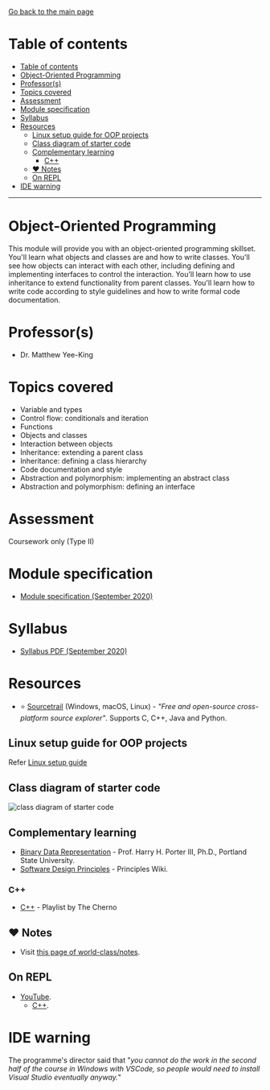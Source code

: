[Go back to the main page](../../../README.md)

# Table of contents

- [Table of contents](#table-of-contents)
- [Object-Oriented Programming](#object-oriented-programming)
- [Professor(s)](#professors)
- [Topics covered](#topics-covered)
- [Assessment](#assessment)
- [Module specification](#module-specification)
- [Syllabus](#syllabus)
- [Resources](#resources)
  - [Linux setup guide for OOP projects](#linux-setup-guide-for-oop-projects)
  - [Class diagram of starter code](#class-diagram-of-starter-code)
  - [Complementary learning](#complementary-learning)
    - [C&#43;&#43;](#c)
  - [:heart: Notes](#heart-notes)
  - [On REPL](#on-repl)
- [IDE warning](#ide-warning)

---

# Object-Oriented Programming

This module will provide you with an object-oriented programming
skillset. You'll learn what objects and classes are and how to
write classes. You'll see how objects can interact with each
other, including defining and implementing interfaces to control
the interaction. You'll learn how to use inheritance to extend
functionality from parent classes. You'll learn how to write
code according to style guidelines and how to write formal code
documentation.

# Professor(s)
- Dr. Matthew Yee-King

# Topics covered

- Variable and types
- Control flow: conditionals and iteration
- Functions
- Objects and classes
- Interaction between objects
- Inheritance: extending a parent class
- Inheritance: defining a class hierarchy
- Code documentation and style
- Abstraction and polymorphism: implementing an abstract class
- Abstraction and polymorphism: defining an interface

# Assessment

Coursework only (Type II)

# Module specification

- [Module specification (September 2020)](https://github.com/world-class/binary-assets/blob/master/modules/module-specification/CM2005_OOP-Module-Spec.pdf)

# Syllabus

- [Syllabus PDF (September 2020)](https://github.com/world-class/binary-assets/blob/master/modules/syllabi/Syllabus_CM2005_OOP.pdf)

# Resources

- :star: [Sourcetrail](https://www.sourcetrail.com) (Windows, macOS, Linux) - _"Free and open-source cross-platform source explorer"_. Supports C, C++, Java and Python.

## Linux setup guide for OOP projects

Refer [Linux setup guide](https://github.com/world-class/binary-assets/blob/master/modules/cm2005-oop/linux_guide.md)

## Class diagram of starter code

![class diagram of starter code](https://github.com/world-class/binary-assets/blob/master/modules/cm2005-oop/class_diagram_starter_code.png?raw=true)

## Complementary learning

- [Binary Data Representation](http://web.cecs.pdx.edu/~harry/videos-binary/) - Prof. Harry H. Porter III, Ph.D., Portland State University.
- [Software Design Principles](http://principles-wiki.net/start) - Principles Wiki.

### C&#43;&#43;

- [C++](https://www.youtube.com/playlist?list=PLlrATfBNZ98dudnM48yfGUldqGD0S4FFb) - Playlist by The Cherno

## :heart: Notes

- Visit [this page of world-class/notes](https://github.com/world-class/notes/tree/master/level-5/object-oriented-programming).

## On REPL

- [YouTube](../../../youtube/README.md).
  - [C++](../../../youtube/README.md#c-2).

# IDE warning

The programme's director said that "_you cannot do the work in the second half of the course in Windows with VSCode, so people would need to install Visual Studio eventually anyway._"

